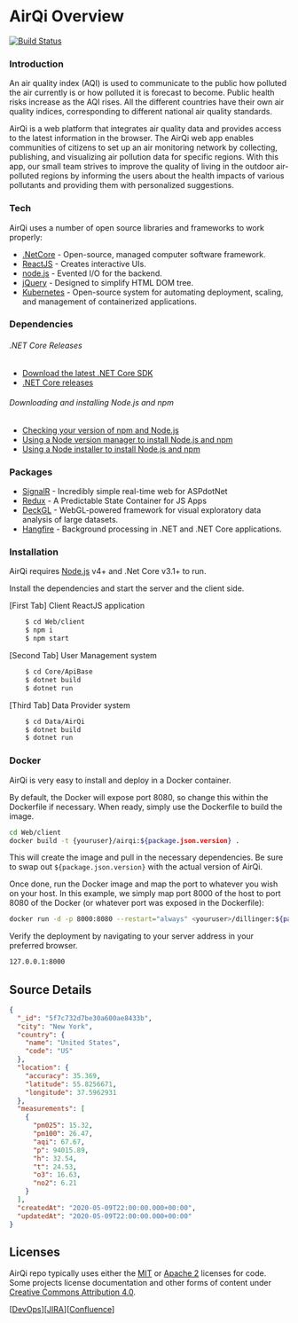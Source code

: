 # AirQi Overview

[![Build Status](https://travis-ci.org/joemccann/dillinger.svg?branch=master)](https://travis-ci.org/joemccann/dillinger)

### Introduction

An air quality index (AQI) is used to communicate to the public how polluted the air currently is or how polluted it is forecast to become. Public health risks increase as the AQI rises. All the different countries have their own air quality indices, corresponding to different national air quality standards. 

AirQi is a web platform that integrates air quality data and provides access to the latest information in the browser. The AirQi web app enables communities of citizens to set up an air monitoring network by collecting, publishing, and visualizing air pollution data for specific regions. With this app, our small team strives to improve the quality of living in the outdoor air-polluted regions by informing the users about the health impacts of various pollutants and providing them with personalized suggestions. 

### Tech

AirQi uses a number of open source libraries and frameworks to work properly:

* [.NetCore] - Open-source, managed computer software framework.  
* [ReactJS] - Creates interactive UIs.
* [node.js] - Evented I/O for the backend.
* [jQuery] - Designed to simplify HTML DOM tree.
* [Kubernetes] - Open-source system for automating deployment, scaling, and management of containerized applications.

### Dependencies

###### .NET Core Releases
* [Download the latest .NET Core SDK](https://dotnet.microsoft.com/download/dotnet/5.0)
* [.NET Core releases](releases.md)

###### Downloading and installing Node.js and npm
* [Checking your version of npm and Node.js](https://docs.npmjs.com/downloading-and-installing-node-js-and-npm)
* [Using a Node version manager to install Node.js and npm](https://docs.npmjs.com/downloading-and-installing-node-js-and-npm)
* [Using a Node installer to install Node.js and npm](https://docs.npmjs.com/downloading-and-installing-node-js-and-npm)

### Packages

* [SignalR] - Incredibly simple real-time web for ASPdotNet
* [Redux] - A Predictable State Container for JS Apps
* [DeckGL] - WebGL-powered framework for visual exploratory data analysis of large datasets.
* [Hangfire] - Background processing in .NET and .NET Core applications.

### Installation

AirQi requires [Node.js](https://nodejs.org/) v4+ and .Net Core v3.1+ to run.

Install the dependencies and start the server and the client side.

[First Tab] Client ReactJS application
```sh
    $ cd Web/client
    $ npm i
    $ npm start
```

[Second Tab] User Management system
```sh
    $ cd Core/ApiBase
    $ dotnet build
    $ dotnet run
```

[Third Tab] Data Provider system
```sh
    $ cd Data/AirQi
    $ dotnet build 
    $ dotnet run
```
### Docker
AirQi is very easy to install and deploy in a Docker container.

By default, the Docker will expose port 8080, so change this within the Dockerfile if necessary. When ready, simply use the Dockerfile to build the image.

```sh
cd Web/client
docker build -t {youruser}/airqi:${package.json.version} .
```
This will create the image and pull in the necessary dependencies. Be sure to swap out `${package.json.version}` with the actual version of AirQi.

Once done, run the Docker image and map the port to whatever you wish on your host. In this example, we simply map port 8000 of the host to port 8080 of the Docker (or whatever port was exposed in the Dockerfile):

```sh
docker run -d -p 8000:8080 --restart="always" <youruser>/dillinger:${package.json.version}
```

Verify the deployment by navigating to your server address in your preferred browser.

```sh
127.0.0.1:8000
```
## Source Details

```json
{
  "_id": "5f7c732d7be30a600ae8433b",
  "city": "New York",
  "country": {
    "name": "United States",
    "code": "US"
  },
  "location": {
    "accuracy": 35.369,
    "latitude": 55.8256671,
    "longitude": 37.5962931
  },
  "measurements": [
    {
      "pm025": 15.32,
      "pm100": 26.47,
      "aqi": 67.67,
      "p": 94015.89,
      "h": 32.54,
      "t": 24.53,
      "o3": 16.63,
      "no2": 6.21
    }
  ],
  "createdAt": "2020-05-09T22:00:00.000+00:00",
  "updatedAt": "2020-05-09T22:00:00.000+00:00"
}
```

## Licenses
AirQi repo typically uses either the [MIT](LICENSE.TXT) or
[Apache 2](https://www.apache.org/licenses/LICENSE-2.0) licenses for code.
Some projects license documentation and other forms of content under
[Creative Commons Attribution 4.0](https://creativecommons.org/licenses/by/4.0/).




   [.NetCore]: <https://dotnet.microsoft.com/download/dotnet-core>
   [node.js]: <https://nodejs.org>
   [jQuery]: <https://jquery.com>
   [ReactJS]: <https://reactjs.org/>
   [SignalR]: <https://dotnet.microsoft.com/apps/aspnet/signalr>
   [Redux]: <https://redux.js.org/>
   [DeckGL]: <https://deck.gl/>
   [Hangfire]: <https://www.hangfire.io/>
   [Kubernetes]: <https://kubernetes.io/>

[[DevOps](https://dev.azure.com/429937/AirQI%20Project)][[JIRA](https://petarmihaylov.atlassian.net/secure/RapidBoard.jspa?projectKey=AIR&rapidView=1&view=planning.nodetail&atlOrigin=eyJpIjoiYWI1M2M1YWVmMmIyNGJkYmIwYWRiNjFlMGE4NmRlOTYiLCJwIjoiaiJ9)][[Confluence](https://petarmihaylov.atlassian.net/l/c/QEGg4x6G)]

